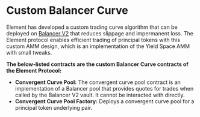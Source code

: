 # Custom Balancer Curve

Element has developed a custom trading curve algorithm that can be deployed on [Balancer V2](https://github.com/balancer-labs/balancer-v2-monorepo) that reduces slippage and impermanent loss. The Element protocol enables efficient trading of principal tokens with this custom AMM design, which is an implementation of the Yield Space AMM with small tweaks.&#x20;

**The below-listed contracts are the custom Balancer Curve contracts of the Element Protocol:‌**

* **Convergent Curve Pool:** The convergent curve pool contract is an implementation of a Balancer pool that provides quotes for trades when called by the Balancer V2 vault. It cannot be interacted with directly.
* **Convergent Curve Pool Factory:** Deploys a convergent curve pool for a principal token underlying pair.
